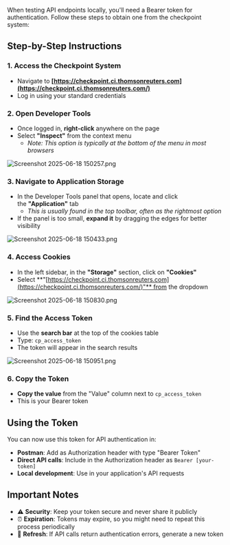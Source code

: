 When testing API endpoints locally, you'll need a Bearer token for authentication. Follow these steps to obtain one from the checkpoint system:

Step-by-Step Instructions
-------------------------

### 1. Access the Checkpoint System

*   Navigate to **[https://checkpoint.ci.thomsonreuters.com](https://checkpoint.ci.thomsonreuters.com/)**
*   Log in using your standard credentials

### 2. Open Developer Tools

*   Once logged in, **right-click** anywhere on the page
*   Select **"Inspect"** from the context menu
    *   _Note: This option is typically at the bottom of the menu in most browsers_

![Screenshot 2025-06-18 150257.png](/.attachments/Screenshot%202025-06-18%20150257-84f7997d-1d1b-4b4d-9a84-6a73a80d82ce.png)

### 3. Navigate to Application Storage

*   In the Developer Tools panel that opens, locate and click the **"Application"** tab
    *   _This is usually found in the top toolbar, often as the rightmost option_
*   If the panel is too small, **expand it** by dragging the edges for better visibility

![Screenshot 2025-06-18 150433.png](/.attachments/Screenshot%202025-06-18%20150433-7d40cdbf-be8d-4bd5-8525-665645f5f23a.png)

### 4. Access Cookies

*   In the left sidebar, in the **"Storage"** section, click on **"Cookies"**
*   Select **"[https://checkpoint.ci.thomsonreuters.com](https://checkpoint.ci.thomsonreuters.com/)"** from the dropdown

![Screenshot 2025-06-18 150830.png](/.attachments/Screenshot%202025-06-18%20150830-3aa6a6c1-f8ae-4033-b834-a7570539aacc.png)

### 5. Find the Access Token

*   Use the **search bar** at the top of the cookies table
*   Type: `cp_access_token`
*   The token will appear in the search results

![Screenshot 2025-06-18 150951.png](/.attachments/Screenshot%202025-06-18%20150951-a48db4c0-4a01-4aab-9564-385f83b4ce91.png)

### 6. Copy the Token

*   **Copy the value** from the "Value" column next to `cp_access_token`
*   This is your Bearer token

Using the Token
---------------

You can now use this token for API authentication in:
*   **Postman**: Add as Authorization header with type "Bearer Token"
*   **Direct API calls**: Include in the Authorization header as `Bearer [your-token]`
*   **Local development**: Use in your application's API requests

Important Notes
---------------

*   ⚠️ **Security**: Keep your token secure and never share it publicly
*   ⏰ **Expiration**: Tokens may expire, so you might need to repeat this process periodically
*   🔄 **Refresh**: If API calls return authentication errors, generate a new token